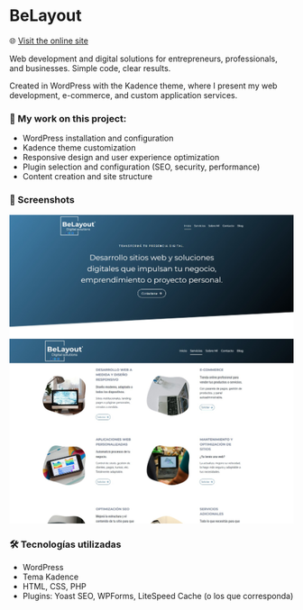 # BeLayout

🌐 [Visit the online site](https://belayout.com/)

 Web development and digital solutions for entrepreneurs, professionals, and businesses. Simple code, clear results.

Created in WordPress with the Kadence theme, where I present my web development, e-commerce, and custom application services.

### 🔧 My work on this project:
- WordPress installation and configuration
- Kadence theme customization
- Responsive design and user experience optimization
- Plugin selection and configuration (SEO, security, performance)
- Content creation and site structure

### 📸 Screenshots

![Home](screenshots/belayout-home-page.jpg)
![Servicios](screenshots/belayout-services-page.jpg)

### 🛠 Tecnologías utilizadas
- WordPress
- Tema Kadence
- HTML, CSS, PHP
- Plugins: Yoast SEO, WPForms, LiteSpeed Cache (o los que corresponda)
